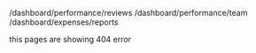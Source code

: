 /dashboard/performance/reviews
/dashboard/performance/team
/dashboard/expenses/reports 

this pages are showing 404 error

